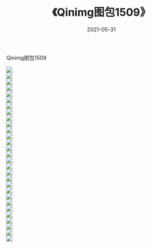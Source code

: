 ﻿---
layout: post
title:  《Qinimg图包1509》
date:   2021-05-31
img: http://imgx.orgx.ga/Qinimg图包/Qinimg图包1509/000.jpg
categories: [美女, 清纯, 唯美]
---

Qinimg图包1509

 ![](http://imgx.orgx.ga/Qinimg图包/Qinimg图包1509/001.jpg) <br>![](http://imgx.orgx.ga/Qinimg图包/Qinimg图包1509/002.jpg) <br>![](http://imgx.orgx.ga/Qinimg图包/Qinimg图包1509/003.jpg) <br>![](http://imgx.orgx.ga/Qinimg图包/Qinimg图包1509/004.jpg) <br>![](http://imgx.orgx.ga/Qinimg图包/Qinimg图包1509/005.jpg) <br>![](http://imgx.orgx.ga/Qinimg图包/Qinimg图包1509/006.jpg) <br>![](http://imgx.orgx.ga/Qinimg图包/Qinimg图包1509/007.jpg) <br>![](http://imgx.orgx.ga/Qinimg图包/Qinimg图包1509/008.jpg) <br>![](http://imgx.orgx.ga/Qinimg图包/Qinimg图包1509/009.jpg) <br>![](http://imgx.orgx.ga/Qinimg图包/Qinimg图包1509/010.jpg) <br>![](http://imgx.orgx.ga/Qinimg图包/Qinimg图包1509/011.jpg) <br>![](http://imgx.orgx.ga/Qinimg图包/Qinimg图包1509/012.jpg) <br>![](http://imgx.orgx.ga/Qinimg图包/Qinimg图包1509/013.jpg) <br>![](http://imgx.orgx.ga/Qinimg图包/Qinimg图包1509/014.jpg) <br>![](http://imgx.orgx.ga/Qinimg图包/Qinimg图包1509/015.jpg) <br>![](http://imgx.orgx.ga/Qinimg图包/Qinimg图包1509/016.jpg) <br>![](http://imgx.orgx.ga/Qinimg图包/Qinimg图包1509/017.jpg) <br>![](http://imgx.orgx.ga/Qinimg图包/Qinimg图包1509/018.jpg) <br>![](http://imgx.orgx.ga/Qinimg图包/Qinimg图包1509/019.jpg) <br>![](http://imgx.orgx.ga/Qinimg图包/Qinimg图包1509/020.jpg) <br>![](http://imgx.orgx.ga/Qinimg图包/Qinimg图包1509/021.jpg) <br>![](http://imgx.orgx.ga/Qinimg图包/Qinimg图包1509/022.jpg) <br>![](http://imgx.orgx.ga/Qinimg图包/Qinimg图包1509/023.jpg) <br>![](http://imgx.orgx.ga/Qinimg图包/Qinimg图包1509/024.jpg) <br>![](http://imgx.orgx.ga/Qinimg图包/Qinimg图包1509/025.jpg) <br>![](http://imgx.orgx.ga/Qinimg图包/Qinimg图包1509/026.jpg) <br>![](http://imgx.orgx.ga/Qinimg图包/Qinimg图包1509/027.jpg) <br>![](http://imgx.orgx.ga/Qinimg图包/Qinimg图包1509/028.jpg) <br>![](http://imgx.orgx.ga/Qinimg图包/Qinimg图包1509/029.jpg) <br>